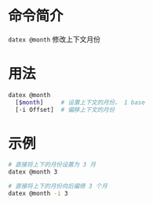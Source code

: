 # 命令简介 

`datex @month` 修改上下文月份

# 用法

```bash
datex @month
  [$month]     # 设置上下文的月份， 1 base
  [-i Offset]  # 偏移上下文的月份
```
# 示例

```bash
# 直接将上下的月份设置为 3 月
datex @month 3

# 直接将上下的月份向后偏倚 3 个月
datex @month -i 3
```